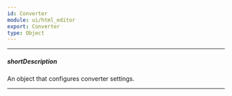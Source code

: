 ```yaml
---
id: Converter
module: ui/html_editor
export: Converter
type: Object
---
```

---
##### shortDescription
An object that configures converter settings.

---
<!-- Description goes here -->
